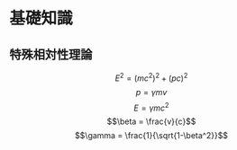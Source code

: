 # 基礎知識
## 特殊相対性理論
$$E^2=(mc^2)^2+(pc)^2$$
$$p=\gamma mv$$
$$E=\gamma mc^2$$
$$\beta = \frac{v}{c}$$
$$\gamma = \frac{1}{\sqrt{1-\beta^2}}$$
